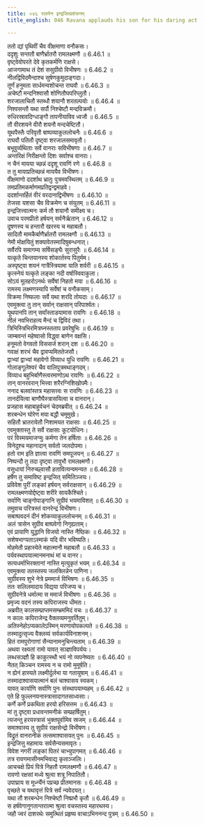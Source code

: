 ```yaml
---
title: ०४६ रावणेन इन्द्रजित्प्रशंसनम्
title_english: 046 Ravana applauds his son for his daring act

---
```



ततो द्यां पृथिवीं चैव वीक्षमाणा वनौकसः।  
ददृशुः सन्ततौ बाणैर्भ्रातरौ रामलक्ष्मणौ ॥ 6.46.1 ॥   
वृष्ट्वेवोपरते देवे कृतकर्मणि राक्षसे।  
आजगामाथ तं देशं ससुग्रीवो विभीषणः ॥ 6.46.2 ॥   
नीलद्विविदमैन्दाश्च सुषेणकुमुदाङ्गदाः।  
तूर्णं हनुमता सार्धमन्वशोचन्त राघवौ ॥ 6.46.3 ॥   
अचेष्टौ मन्दनिश्वासौ शोणितौघपरिप्लुतौ।  
शरजालाचितौ स्तब्धौ शयानौ शरतल्पयोः ॥ 6.46.4 ॥   
निश्वसन्तौ यथा सर्पौ निश्चेष्टौ मन्दविक्रमौ।  
रुधिरस्रावदिग्धाङ्गौ तापनीयाविव ध्वजौ ॥ 6.46.5 ॥   
तौ वीरशयने वीरौ शयनौ मन्दचेष्टितौ।  
यूथपैस्तैः परिवृतौ बाष्पव्याकुललोचनैः ॥ 6.46.6 ॥   
राघवौ पतितौ दृष्ट्वा शरजालसमावृतौ।  
बभूवुर्व्यथिताः सर्वे वानराः सविभीषणाः ॥ 6.46.7 ॥   
अन्तरिक्षं निरीक्षन्तो दिशः सर्वाश्च वानराः।  
न चैनं मायया च्छन्नं ददृशू रावणिं रणे ॥ 6.46.8 ॥   
त तु मायाप्रतिच्छन्नं माययैव विभीषणः।  
वीक्षमाणो ददर्शाथ भ्रातुः पुत्रमवस्थितम् ॥ 6.46.9 ॥   
तमप्रतिमकर्माणमप्रतिद्वन्द्वमाहवे।  
ददर्शान्तर्हितं वीरं वरदानाद्विभीषणः ॥ 6.46.10 ॥   
तेजसा यशसा चैव विक्रमेण च संयुतम् ॥ 6.46.11 ॥   
इन्द्रजित्त्वात्मनः कर्म तौ शयानौ समीक्ष्य च।  
उवाच परमप्रीतो हर्षयन् सर्वनैर्ऋतान् ॥ 6.46.12 ॥   
दूषणस्य च हन्तारौ खरस्य च महाबलौ।  
सादितौ मामकैर्बाणैर्भ्रातरौ रामलक्ष्णौ ॥ 6.46.13 ॥   
नेमौ मोक्षयितुं शक्यावेतस्मादिषुबन्धनात्।  
सर्वैरपि समागम्य सर्षिसङ्घैः सुरासुरैः ॥ 6.46.14 ॥   
यत्कृते चिन्तयानस्य शोकार्तस्य पितुर्मम।  
अस्पृष्ट्वा शयनं गात्रैस्त्रियामा याति शर्वरी ॥ 6.46.15 ॥   
कृत्स्नेयं यत्कृते लङ्का नदी वर्षास्विवाकुला।  
सोऽयं मूलहरोऽनर्थः सर्वेषां निहतो मया ॥ 6.46.16 ॥   
रामस्य लक्ष्मणस्यापि सर्वेषां च वनौकसाम्।  
विक्रमा निष्फलाः सर्वे यथा शरदि तोयदाः ॥ 6.46.17 ॥   
एवमुक्त्वा तु तान् सर्वान् राक्षसान् परिपार्श्वतः।  
यूथपानपि तान् सर्वांस्ताडयामास रावणिः ॥ 6.46.18 ॥   
नीलं नवभिराहत्य मैन्दं च द्विविदं तथा।  
त्रिभिस्त्रिभिरमित्रघ्नस्तताप प्रवरेषुभिः ॥ 6.46.19 ॥   
जाम्बवन्तं महेष्वासो विद्ध्वा बाणेन वक्षसि।  
हनूमतो वेगवतो विससर्ज शरान् दश ॥ 6.46.20 ॥   
गवाक्षं शरभं चैव द्वावप्यमिततेजसौ।  
द्वाभ्यां द्वाभ्यां महावेगो विव्याध युधि रावणिः ॥ 6.46.21 ॥   
गोलाङ्गूलेश्वरं चैव वालिपुत्रमथाङ्गदम्।  
विव्याध बहुभिर्बाणैस्त्वरमाणोऽथ रावणिः ॥ 6.46.22 ॥   
तान् वानरवरान् भित्त्वा शरैरग्निशिखोपमैः।  
ननाद बलवांस्तत्र महासत्त्वः स रावणिः ॥ 6.46.23 ॥   
तानर्दयित्वा बाणौघैस्त्रासयित्वा च वानरान्।  
प्रजहास महाबाहुर्वचनं चेदमब्रवीत् ॥ 6.46.24 ॥   
शरबन्धेन घोरेण मया बद्धौ चमूमुखे।  
सहितौ भ्रातरावेतौ निशामयत राक्षसाः ॥ 6.46.25 ॥   
एवमुक्तास्तु ते सर्वे राक्षसाः कूटयोधिनः।  
परं विस्मयमाजग्मुः कर्मणा तेन हर्षिताः ॥ 6.46.26 ॥   
विनेदुश्च महानादान् सर्वतो जलदोपमाः।  
हतो राम इति ज्ञात्वा रावणिं समपूजयन् ॥ 6.46.27 ॥   
निष्पन्दौ तु तदा दृष्ट्वा तावुभौ रामलक्ष्मणौ।  
वसुधायां निरुच्छ्वासौ हतावित्यन्वमन्यत ॥ 6.46.28 ॥   
हर्षेण तु समाविष्ट इन्द्रजित् समितिञ्जयः।  
प्रविवेश पुरीं लङ्कां हर्षयन् सर्वराक्षसान् ॥ 6.46.29 ॥   
रामलक्ष्मणयोर्द्दष्ट्वा शरीरे सायकैश्चिते।  
सर्वाणि चाङ्गोपाङ्गानि सुग्रीवं भयमाविशत् ॥ 6.46.30 ॥   
तमुवाच परित्रस्तं वानरेन्द्रं विभीषणः।  
सबाष्पवदनं दीनं शोकव्याकुललोचनम् ॥ 6.46.31 ॥   
अलं त्रासेन सुग्रीव बाष्पवेगो निगृह्यताम्।  
एवं प्रायाणि युद्धानि विजयो नास्ति नैष्ठिकः ॥ 6.46.32 ॥   
सशेषभाग्यताऽस्माकं यदि वीर भविष्यति।  
मोहमेतौ प्रहास्येते महात्मानौ महाबलौ ॥ 6.46.33 ॥   
पर्यवस्थापयात्मानमनाथं मां च वानर।  
सत्यधर्माभिरक्तानां नास्ति मृत्युकृतं भयम् ॥ 6.46.34 ॥   
एवमुक्त्वा ततस्तस्य जलक्लिन्नेन पाणिना।  
सुग्रीवस्य शुभे नेत्रे प्रममार्ज विभिषणः ॥ 6.46.35 ॥   
ततः सलिलमादाय विद्यया परिजप्य च।  
सुग्रीवनेत्रे धर्मात्मा स ममार्ज विभीषणः ॥ 6.46.36 ॥   
प्रमृज्य वदनं तस्य कपिराजस्य धीमतः।  
अब्रवीत् कालसम्प्राप्तमसम्भ्रममिदं वचः ॥ 6.46.37 ॥   
न कालः कपिराजेन्द्र वैक्लव्यमनुवर्तितुम्।  
अतिस्नेहोऽप्यकालेऽस्मिन् मरणायोपकल्पते ॥ 6.46.38 ॥   
तस्मादुत्सृज्य वैक्लव्यं सर्वकार्यविनाशनम्।  
हितं रामपुरोगाणां सैन्यानामनुचिन्त्यताम् ॥ 6.46.39 ॥   
अथवा रक्ष्यतां रामो यावत् सञ्ज्ञाविपर्ययः।  
लब्धसञ्ज्ञौ हि काकुत्स्थौ भयं नो व्यपनेष्यतः ॥ 6.46.40 ॥   
नैतत् किञ्चन रामस्य न च रामो मुमूर्षति।  
न ह्येनं हास्यते लक्ष्मीर्दुर्लभा या गतायुषाम् ॥ 6.46.41 ॥   
तस्मादाश्वासयात्मानं बलं चाश्वासय स्वकम्।  
यावत् कार्याणि सर्वाणि पुनः संस्थापयाम्यहम् ॥ 6.46.42 ॥   
एते हि फुल्लनयनास्त्रासादागतसाध्वसाः।  
कर्णे कर्णे प्रकथिता हरयो हरिसत्तम ॥ 6.46.43 ॥   
मां तु दृष्ट्वा प्रधावन्तमनीकं सम्प्रहर्षितुम्।  
त्यजन्तु हरयस्त्रासं भुक्तपूर्वामिव स्रजम् ॥ 6.46.44 ॥   
समाश्वास्य तु सुग्रीवं राक्षसेन्द्रो विभीषणः।  
विद्रुतं वानरानीकं तत्समाश्वासयत् पुनः ॥ 6.46.45 ॥   
इन्द्रजित्तु महामायः सर्वसैन्यसमावृतः।  
विवेश नगरीं लङ्कां पितरं चाभ्युपागमत् ॥ 6.46.46 ॥   
तत्र रावणमासीनमभिवाद्य कृताञ्जलिः।  
आचचक्षे प्रियं पित्रे निहतौ रामलक्ष्मणौ ॥ 6.46.47 ॥   
रावणो रक्षसां मध्ये श्रुत्वा शत्रू निपातितौ।  
उपाघ्राय स मूर्ध्न्येनं पप्रच्छ प्रीतमानसः ॥ 6.46.48 ॥   
पृच्छते च यथावृत्तं पित्रे सर्वं न्यवेदयत्।  
यथा तौ शरबन्धेन निश्चेष्टौ निष्प्रभौ कृतौ ॥ 6.46.49 ॥   
स हर्षवेगानुगतान्तरात्मा श्रुत्वा वचस्तस्य महारथस्य।  
जहौ ज्वरं दाशरथेः समुत्थितं प्रहृष्य वाचाऽभिननन्द पुत्रम् ॥ 6.46.50 ॥   